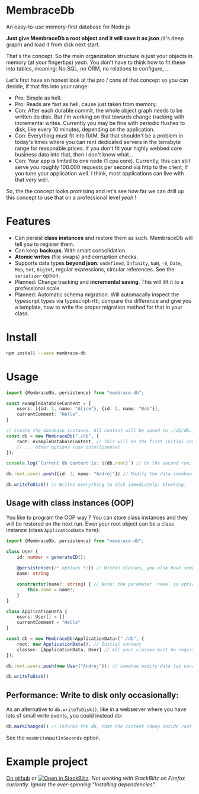 # MembraceDb
An easy-to-use memory-first database for Node.js

**Just give MembraceDb a root object and it will save it as json** (it's deep graph) and load it from disk next start.

That's the concept. So the main organization structure is just your objects in memory (at your fingertips) *yeah*. You don't have to think how to fit these into tables, meaning: No SQL, no ORM, no relations to configure, ...

Let's first have an honest look at the pro / cons of that concept so you can decide, if that fits into your range:
- Pro: Simple as hell.
- Pro: Reads are fast as hell, cause just taken from memory.
- Con: After each durable commit, the whole object graph needs to be written do disk. But i'm working on that towards change tracking with incremental writes. Currently you may be fine with periodic flushes to disk, like every  10 minutes, depending on the application.
- Con: Everything must fit into RAM. But that shouldn't be a problem in today's times where you can rent dedicated servers in the terrabyte range for reasonable prices. If you don't fit your highly webbed core business data into that, then i don't know what...
- Con: Your app is limted to one node (1 cpu core). Currently, this can still serve you roughly 100.000 requests per second via http to the client, if you tune your application well. I think, most applications can live with that very well.

So, the the concept looks promising and let's see how far we can drill up this concept to use that on a professional level *yeah* !

# Features

- Can persist **class instances** and restore them as such. MembraceDb will tell you to register them.
- Can keep **backups**. With smart consolidation.
- **Atomic writes** (file swaps) and corruption checks.
- Supports data types **beyond json**: `undefined`, `Infinity`, `NaN`, `-0`, `Date`, `Map`, `Set`, `BigInt`, regular expressions, circular references. See the `serializer` option.
- Planned: Change tracking and **incremental saving**. This will lift it to a professional scale.
- Planned: Automatic schema migration. Will automacally inspect the typescript types via typescript-rtti, compare the difference and give you a template, how to write the proper migration method for that in your class.
   

# Install

````bash
npm install --save membrace-db
````

# Usage

````typescript
import {MembraceDb, persistence} from "membrace-db";

const exampleDatabaseContent = {
    users: [{id: 1, name: "Alice"}, {id: 2, name: "Bob"}],
    currentComment: "Hello",
}

// Create the database instance. All content will be saved to ./db/db.json:
const db = new MembraceDb("./db", {
    root: exampleDatabaseContent, // This will be the first initial content, if no database file was created yet.
    // ... other options (use intellisense)
});

console.log(`Current db content is: ${db.root}`) // On the second run, you will also see Andrej here

db.root.users.push({id: 3, name: "Andrej"}) // Modify the data somehow.

db.writeToDisk() // Writes everything to disk immediately, blocking.

````



## Usage with class instances (OOP)
You like to program the OOP way ? You can store class instances and they will be restored on the next run.
Even your root object can be a class instance (class `ApplicationData` here):

````typescript
import {MembraceDb, persistence} from "membrace-db";

class User {
    id: number = generateID();
    
    @persistence({/* options */}) // Within classes, you also have some options here, like non-persistent/transient fields. Use IntelliSense.
    name: string

    constructor(name?: string) { // Note: the parameter `name` is optional. You must give MembraceDb the chance to call the constructor with **no arguments** when it restores from disk.
        this.name = name!;
    }
}

class ApplicationData {
    users: User[] = []
    currentComment = "Hello"
}

const db = new MembraceDb<ApplicationData>("./db", {
    root: new ApplicationData(), // Initial content
    classes: [ApplicationData, User] // All your classes must be registed here, so MembraceDb knows, how to restore them from disk.
});

db.root.users.push(new User("Andrej")); // somehow modify data (as usual)

db.writeToDisk()

````


## Performance: Write to disk only occasionally:
As an alternative to `db.writeToDisk()`, like in a webserver where you have lots of small write events, you could instead do:
````typescript
db.markChanged() // Informs the db, that the content (deep inside root) has changed. It will soon write it to disk.
````

See the `maxWriteWaitInSeconds` option.

# Example project

[On github](https://github.com/bogeeee/membrace-db/tree/1.x/example) or  [![Open in StackBlitz](https://developer.stackblitz.com/img/open_in_stackblitz_small.svg)](https://stackblitz.com/fork/github/bogeeee/membrace-db/tree/1.x/example?title=MembraceDb%20example&file=index.ts).  _Not working with StackBlitz on Firefox currently. Ignore the ever-spinning "Installing dependencies"._ 
